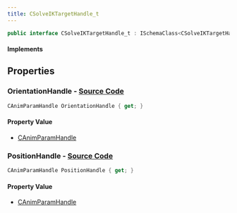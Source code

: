 ```yaml
---
title: CSolveIKTargetHandle_t
---
```


```csharp
public interface CSolveIKTargetHandle_t : ISchemaClass<CSolveIKTargetHandle_t>, ISchemaField, ISchemaClass, INativeHandle
```

#### Implements

## Properties

### **OrientationHandle** - [Source Code](https://github.com/swiftly-solution/swiftlys2/blob/main/managed/src/SwiftlyS2.Generated/Schemas/Interfaces/CSolveIKTargetHandle_t.cs#L18)

```csharp
CAnimParamHandle OrientationHandle { get; }
```

#### Property Value

- [CAnimParamHandle](/docs/api/shared/schemadefinitions/canimparamhandle)

### **PositionHandle** - [Source Code](https://github.com/swiftly-solution/swiftlys2/blob/main/managed/src/SwiftlyS2.Generated/Schemas/Interfaces/CSolveIKTargetHandle_t.cs#L16)

```csharp
CAnimParamHandle PositionHandle { get; }
```

#### Property Value

- [CAnimParamHandle](/docs/api/shared/schemadefinitions/canimparamhandle)

